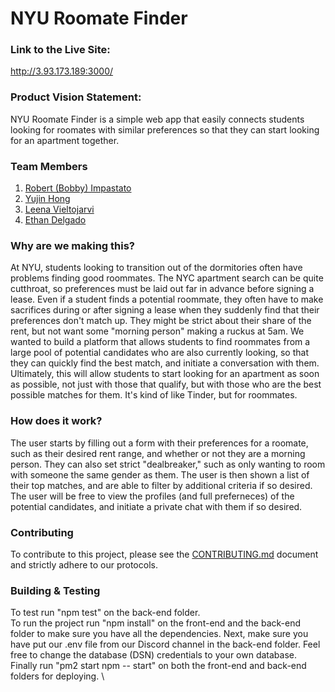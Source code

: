 # NYU Roomate Finder

### Link to the Live Site:
http://3.93.173.189:3000/


###  Product Vision Statement:
NYU Roomate Finder is a simple web app that easily connects students looking for roomates with similar preferences so that they can start looking for an apartment together.

### Team Members
1. [Robert (Bobby) Impastato](https://github.com/bobbyimpastato)
2. [Yujin Hong](https://github.com/hongsimmon)
3. [Leena Vieltojarvi](https://github.com/Shadowcat567)
4. [Ethan Delgado](https://github.com/ethan-delgado)

### Why are we making this?
At NYU, students looking to transition out of the dormitories often have problems finding good roommates. The NYC apartment search can be quite cutthroat, so preferences must be laid out far in advance before signing a lease. Even if a student finds a potential roommate, they often have to make sacrifices during or after signing a lease when they suddenly find that their preferences don't match up. They might be strict about their share of the rent, but not want some "morning person" making a ruckus at 5am. We wanted to build a platform that allows students to find roommates from a large pool of potential candidates who are also currently looking, so that they can quickly find the best match, and initiate a conversation with them. Ultimately, this will allow students to start looking for an apartment as soon as possible, not just with those that qualify, but with those who are the best possible matches for them. It's kind of like Tinder, but for roommates.

### How does it work?
The user starts by filling out a form with their preferences for a roomate, such as their desired rent range, and whether or not they are a morning person. They can also set strict "dealbreaker," such as only wanting to room with someone the same gender as them. The user is then shown a list of their top matches, and are able to filter by additional criteria if so desired. The user will be free to view the profiles (and full preferneces) of the potential candidates, and initiate a private chat with them if so desired.

### Contributing
To contribute to this project, please see the [CONTRIBUTING.md](https://github.com/agiledev-students-spring2024/roomate-finder/blob/master/CONTRIBUTING.md) document and strictly adhere to our protocols.

### Building & Testing
To test run "npm test" on the back-end folder. \
To run the project run "npm install" on the front-end and the back-end folder to make sure you have all the dependencies. Next, make sure you have put our .env file from our Discord channel in the back-end folder. Feel free to change the database (DSN) credentials to your own database. Finally run "pm2 start npm -- start" on both the front-end and back-end folders for deploying. \
